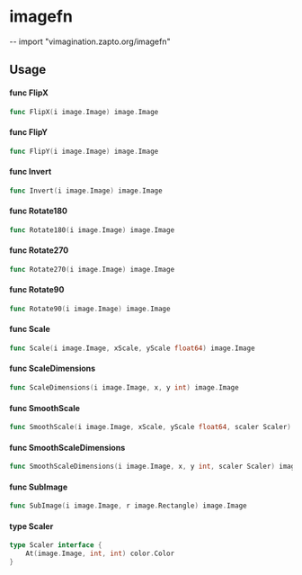 # imagefn
--
    import "vimagination.zapto.org/imagefn"


## Usage

#### func  FlipX

```go
func FlipX(i image.Image) image.Image
```

#### func  FlipY

```go
func FlipY(i image.Image) image.Image
```

#### func  Invert

```go
func Invert(i image.Image) image.Image
```

#### func  Rotate180

```go
func Rotate180(i image.Image) image.Image
```

#### func  Rotate270

```go
func Rotate270(i image.Image) image.Image
```

#### func  Rotate90

```go
func Rotate90(i image.Image) image.Image
```

#### func  Scale

```go
func Scale(i image.Image, xScale, yScale float64) image.Image
```

#### func  ScaleDimensions

```go
func ScaleDimensions(i image.Image, x, y int) image.Image
```

#### func  SmoothScale

```go
func SmoothScale(i image.Image, xScale, yScale float64, scaler Scaler) image.Image
```

#### func  SmoothScaleDimensions

```go
func SmoothScaleDimensions(i image.Image, x, y int, scaler Scaler) image.Image
```

#### func  SubImage

```go
func SubImage(i image.Image, r image.Rectangle) image.Image
```

#### type Scaler

```go
type Scaler interface {
	At(image.Image, int, int) color.Color
}
```
